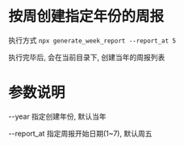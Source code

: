 # 按周创建指定年份的周报

执行方式 `npx generate_week_report --report_at 5`

执行完毕后, 会在当前目录下, 创建当年的周报列表

# 参数说明

--year 指定创建年份, 默认当年

--report_at 指定周报开始日期(1~7), 默认周五
